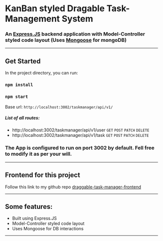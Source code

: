 # KanBan styled Dragable Task-Management System
### An [Express.JS](https://www.npmjs.com/package/express) backend application with Model-Controller styled code layout (Uses [Mongoose](https://www.npmjs.com/package/mongoose) for mongoDB)
---

## Get Started

In the project directory, you can run:

### `npm install`
### `npm start`

Base url: ```http://localhost:3002/taskmanager/api/v1/```

##### List of all routes:
* http://localhost:3002/taskmanager/api/v1/user ```GET``` ```POST``` ```PATCH``` ```DELETE```
* http://localhost:3002/taskmanager/api/v1/task ```GET``` ```POST``` ```PATCH``` ```DELETE```

### The App is configured to run on port 3002 by default. Fell free to modify it as per your will.
---
## Frontend for this project

Follow this link to my github repo [draggable-task-manager-frontend](https://github.com/lakshyads/draggable-task-manager-frontend) 

---
## Some features:

- Built using Express.JS
- Model-Controller styled code layout
- Uses Mongoose for DB interactions

---

